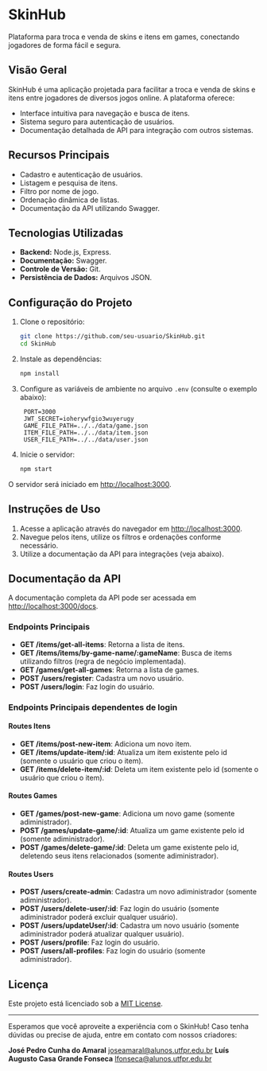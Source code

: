 # SkinHub

Plataforma para troca e venda de skins e itens em games, conectando jogadores de forma fácil e segura.

## Visão Geral

SkinHub é uma aplicação projetada para facilitar a troca e venda de skins e itens entre jogadores de diversos jogos online. A plataforma oferece:

- Interface intuitiva para navegação e busca de itens.
- Sistema seguro para autenticação de usuários.
- Documentação detalhada de API para integração com outros sistemas.

## Recursos Principais

- Cadastro e autenticação de usuários.
- Listagem e pesquisa de itens.
- Filtro por nome de jogo.
- Ordenação dinâmica de listas.
- Documentação da API utilizando Swagger.

## Tecnologias Utilizadas

- **Backend:** Node.js, Express.
- **Documentação:** Swagger.
- **Controle de Versão:** Git.
- **Persistência de Dados:** Arquivos JSON.

## Configuração do Projeto

1. Clone o repositório:
   ```bash
   git clone https://github.com/seu-usuario/SkinHub.git
   cd SkinHub
   ```

2. Instale as dependências:
   ```bash
   npm install
   ```

3. Configure as variáveis de ambiente no arquivo `.env` (consulte o exemplo abaixo):
   ```env
    PORT=3000
    JWT_SECRET=ioherywfgio3wuyerugy
    GAME_FILE_PATH=../../data/game.json
    ITEM_FILE_PATH=../../data/item.json
    USER_FILE_PATH=../../data/user.json
   ```

4. Inicie o servidor:
   ```bash
   npm start
   ```

O servidor será iniciado em [http://localhost:3000](http://localhost:3000).

## Instruções de Uso

1. Acesse a aplicação através do navegador em [http://localhost:3000](http://localhost:3000).
2. Navegue pelos itens, utilize os filtros e ordenações conforme necessário.
3. Utilize a documentação da API para integrações (veja abaixo).

## Documentação da API

A documentação completa da API pode ser acessada em [http://localhost:3000/docs](http://localhost:3000/docs).

### Endpoints Principais

- **GET /items/get-all-items**: Retorna a lista de itens.
- **GET /items/items/by-game-name/:gameName**: Busca de items utilizando filtros (regra de negócio implementada).
- **GET /games/get-all-games**: Retorna a lista de games.
- **POST /users/register**: Cadastra um novo usuário.
- **POST /users/login**: Faz login do usuário.

### Endpoints Principais dependentes de login

#### Routes Itens

- **GET /items/post-new-item**: Adiciona um novo item.
- **GET /items/update-item/:id**: Atualiza um item existente pelo id (somente o usuário que criou o item).
- **GET /items/delete-item/:id**: Deleta um item existente pelo id (somente o usuário que criou o item).

#### Routes Games

- **GET /games/post-new-game**: Adiciona um novo game (somente adiministrador).
- **POST /games/update-game/:id**: Atualiza um game existente pelo id (somente adiministrador).
- **POST /games/delete-game/:id**: Deleta um game existente pelo id, deletendo seus itens relacionados (somente adiministrador).

#### Routes Users

- **POST /users/create-admin**: Cadastra um novo adiministrador (somente adiministrador).
- **POST /users/delete-user/:id**: Faz login do usuário (somente adiministrador poderá excluir qualquer usuário).
- **POST /users/updateUser/:id**: Cadastra um novo usuário (somente adiministrador poderá atualizar qualquer usuário).
- **POST /users/profile**: Faz login do usuário.
- **POST /users/all-profiles**: Faz login do usuário (somente adiministrador).

## Licença

Este projeto está licenciado sob a [MIT License](LICENSE).

---

Esperamos que você aproveite a experiência com o SkinHub! Caso tenha dúvidas ou precise de ajuda, entre em contato com nossos criadores: 

**José Pedro Cunha do Amaral** joseamaral@alunos.utfpr.edu.br
**Luís Augusto Casa Grande Fonseca** lfonseca@alunos.utfpr.edu.br